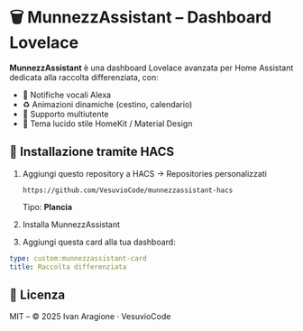 # 🗑️ MunnezzAssistant – Dashboard Lovelace 

**MunnezzAssistant** è una dashboard Lovelace avanzata per Home Assistant dedicata alla raccolta differenziata, con:

- 🔔 Notifiche vocali Alexa
- ♻️ Animazioni dinamiche (cestino, calendario)
- 👥 Supporto multiutente
- 🎨 Tema lucido stile HomeKit / Material Design

## 🚀 Installazione tramite HACS

1. Aggiungi questo repository a HACS → Repositories personalizzati
   ```
   https://github.com/VesuvioCode/munnezzassistant-hacs
   ```
   Tipo: **Plancia**

2. Installa MunnezzAssistant

3. Aggiungi questa card alla tua dashboard:

```yaml
type: custom:munnezzassistant-card
title: Raccolta differenziata
```

## 📄 Licenza

MIT – © 2025 Ivan Aragione · VesuvioCode
